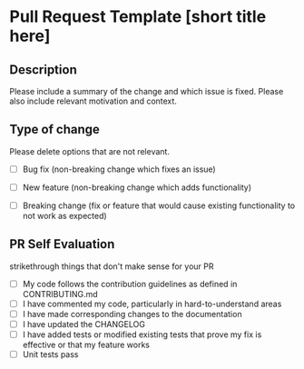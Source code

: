 # Pull Request Template [short title here]  

## Description  
Please include a summary of the change and which issue is fixed. Please also include relevant motivation and context.  

## Type of change  

Please delete options that are not relevant. 

- [ ] Bug fix (non-breaking change which fixes an issue)
- [ ] New feature (non-breaking change which adds functionality)
- [ ] Breaking change (fix or feature that would cause existing functionality to not work as expected)


## PR Self Evaluation  
strikethrough things that don't make sense for your PR
- [ ] My code follows the contribution guidelines as defined in CONTRIBUTING.md
- [ ] I have commented my code, particularly in hard-to-understand areas
- [ ] I have made corresponding changes to the documentation
- [ ] I have updated the CHANGELOG
- [ ] I have added tests or modified existing tests that prove my fix is effective or that my feature works
- [ ] Unit tests pass

